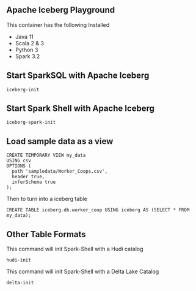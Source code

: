 ## Apache Iceberg Playground

This container has the following Installed
- Java 11
- Scala 2 & 3
- Python 3
- Spark 3.2

## Start SparkSQL with Apache Iceberg

```
iceberg-init
```





## Start Spark Shell with Apache Iceberg

```
iceberg-spark-init
```

## Load sample data as a view

```
CREATE TEMPORARY VIEW my_data
USING csv 
OPTIONS (
  path 'sampledata/Worker_Coops.csv',
  header true,
  inferSchema true
);
```

Then to turn into a iceberg table

```
CREATE TABLE iceberg.db.worker_coop USING iceberg AS (SELECT * FROM my_data);
```

## Other Table Formats

This command will init Spark-Shell with a Hudi catalog
```
hudi-init
```

This command will init Spark-Shell with a Delta Lake Catalog
```
delta-init
```